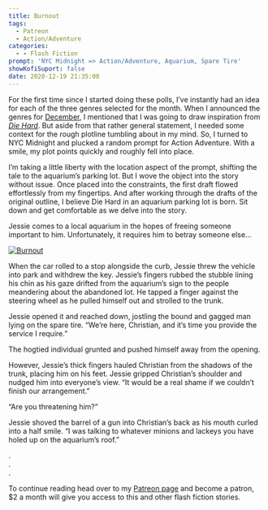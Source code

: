 ```yaml
---
title: Burnout
tags:
  - Patreon
  - Action/Adventure
categories:
  - - Flash Fiction
prompt: 'NYC Midnight => Action/Adventure, Aquarium, Spare Tire'
showKofiSuport: false
date: 2020-12-19 21:35:08
---
```


For the first time since I started doing these polls, I’ve instantly had an idea for each of the three genres selected for the month. When I announced the genres for [December](https://www.patreon.com/posts/44993106), I mentioned that I was going to draw inspiration from [*Die Hard*](https://en.wikipedia.org/wiki/Die_Hard). But aside from that rather general statement, I needed some context for the rough plotline tumbling about in my mind. So, I turned to NYC Midnight and plucked a random prompt for Action Adventure. With a smile, my plot points quickly and roughly fell into place.<!-- more -->

I’m taking a little liberty with the location aspect of the prompt, shifting the tale to the aquarium’s parking lot. But I wove the object into the story without issue. Once placed into the constraints, the first draft flowed effortlessly from my fingertips. And after working through the drafts of the original outline, I believe Die Hard in an aquarium parking lot is born. Sit down and get comfortable as we delve into the story.

Jessie comes to a local aquarium in the hopes of freeing someone important to him. Unfortunately, it requires him to betray someone else…

<div class="center">

[![Burnout](/images/patreon-flash-fiction/2020/burnout.png "Burnout")](https://www.patreon.com/posts/45229608)

</div>

When the car rolled to a stop alongside the curb, Jessie threw the vehicle into park and withdrew the key. Jessie’s fingers rubbed the stubble lining his chin as his gaze drifted from the aquarium’s sign to the people meandering about the abandoned lot. He tapped a finger against the steering wheel as he pulled himself out and strolled to the trunk.

Jessie opened it and reached down, jostling the bound and gagged man lying on the spare tire. “We’re here, Christian, and it’s time you provide the service I require.”

The hogtied individual grunted and pushed himself away from the opening.

However, Jessie’s thick fingers hauled Christian from the shadows of the trunk, placing him on his feet. Jessie gripped Christian’s shoulder and nudged him into everyone’s view. “It would be a real shame if we couldn’t finish our arrangement.”

“Are you threatening him?”

Jessie shoved the barrel of a gun into Christian’s back as his mouth curled into a half smile. “I was talking to whatever minions and lackeys you have holed up on the aquarium’s roof.”

<div class="center story-ellipses">

.</br>
.</br>
.</br>

</div>

<div>

To continue reading head over to my [Patreon page](https://www.patreon.com/posts/45229608) and become a patron, $2 a month will give you access to this and other flash fiction stories.

</div>